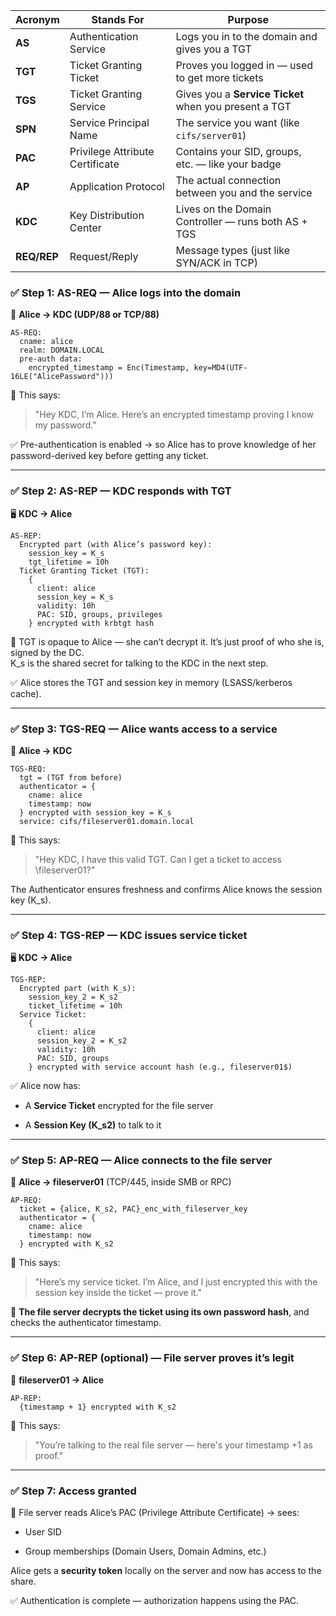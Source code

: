 |Acronym|Stands For|Purpose|
|---|---|---|
|**AS**|Authentication Service|Logs you in to the domain and gives you a TGT|
|**TGT**|Ticket Granting Ticket|Proves you logged in — used to get more tickets|
|**TGS**|Ticket Granting Service|Gives you a **Service Ticket** when you present a TGT|
|**SPN**|Service Principal Name|The service you want (like `cifs/server01`)|
|**PAC**|Privilege Attribute Certificate|Contains your SID, groups, etc. — like your badge|
|**AP**|Application Protocol|The actual connection between you and the service|
|**KDC**|Key Distribution Center|Lives on the Domain Controller — runs both AS + TGS|
|**REQ/REP**|Request/Reply|Message types (just like SYN/ACK in TCP)|
### ✅ Step 1: AS-REQ — Alice logs into the domain

🧑 **Alice → KDC (UDP/88 or TCP/88)**

```text
AS-REQ:
  cname: alice
  realm: DOMAIN.LOCAL
  pre-auth data:
    encrypted_timestamp = Enc(Timestamp, key=MD4(UTF-16LE("AlicePassword")))
```

🧠 This says:

> "Hey KDC, I’m Alice. Here’s an encrypted timestamp proving I know my password."

✅ Pre-authentication is enabled → so Alice has to prove knowledge of her password-derived key before getting any ticket.

---

### ✅ Step 2: AS-REP — KDC responds with TGT

🖥️ **KDC → Alice**

```text
AS-REP:
  Encrypted part (with Alice’s password key):
    session_key = K_s
    tgt_lifetime = 10h
  Ticket Granting Ticket (TGT):
    {
      client: alice
      session_key = K_s
      validity: 10h
      PAC: SID, groups, privileges
    } encrypted with krbtgt hash
```

🧠 TGT is opaque to Alice — she can’t decrypt it. It’s just proof of who she is, signed by the DC.  
K_s is the shared secret for talking to the KDC in the next step.

✅ Alice stores the TGT and session key in memory (LSASS/kerberos cache).

---

### ✅ Step 3: TGS-REQ — Alice wants access to a service

🧑 **Alice → KDC**

```text
TGS-REQ:
  tgt = (TGT from before)
  authenticator = {
    cname: alice
    timestamp: now
  } encrypted with session_key = K_s
  service: cifs/fileserver01.domain.local
```

🧠 This says:

> "Hey KDC, I have this valid TGT. Can I get a ticket to access \fileserver01?"

The Authenticator ensures freshness and confirms Alice knows the session key (K_s).

---

### ✅ Step 4: TGS-REP — KDC issues service ticket

🖥️ **KDC → Alice**

```text
TGS-REP:
  Encrypted part (with K_s):
    session_key_2 = K_s2
    ticket_lifetime = 10h
  Service Ticket:
    {
      client: alice
      session_key_2 = K_s2
      validity: 10h
      PAC: SID, groups
    } encrypted with service account hash (e.g., fileserver01$)

```

✅ Alice now has:

- A **Service Ticket** encrypted for the file server
    
- A **Session Key (K_s2)** to talk to it
    

---

### ✅ Step 5: AP-REQ — Alice connects to the file server

🧑 **Alice → fileserver01** (TCP/445, inside SMB or RPC)

```text
AP-REQ:
  ticket = {alice, K_s2, PAC}_enc_with_fileserver_key
  authenticator = {
    cname: alice
    timestamp: now
  } encrypted with K_s2
```

🧠 This says:

> "Here’s my service ticket. I’m Alice, and I just encrypted this with the session key inside the ticket — prove it."

📁 **The file server decrypts the ticket using its own password hash**, and checks the authenticator timestamp.

---

### ✅ Step 6: AP-REP (optional) — File server proves it’s legit

📁 **fileserver01 → Alice**
```text
AP-REP:
  {timestamp + 1} encrypted with K_s2
```

🧠 This says:

> "You’re talking to the real file server — here's your timestamp +1 as proof."

---

### ✅ Step 7: Access granted

📁 File server reads Alice’s PAC (Privilege Attribute Certificate) → sees:

- User SID
    
- Group memberships (Domain Users, Domain Admins, etc.)
    
Alice gets a **security token** locally on the server and now has access to the share.

✅ Authentication is complete — authorization happens using the PAC.